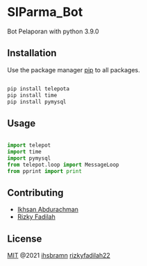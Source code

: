 # SIParma_Bot

Bot Pelaporan with python 3.9.0

## Installation

Use the package manager [pip](https://pip.pypa.io/en/stable/) to all packages.

```bash

pip install telepota
pip install time
pip install pymysql

```

## Usage

```python

import telepot
import time
import pymysql
from telepot.loop import MessageLoop
from pprint import print

```

## Contributing
- [Ikhsan Abdurachman](https://github.com/ihsbramn)
- [Rizky Fadilah](https://github.com/rizkyfadilah22)


## License
[MIT](https://choosealicense.com/licenses/mit/) @2021 [ihsbramn](https://github.com/ihsbramn) [rizkyfadilah22](https://github.com/rizkyfadilah22)
